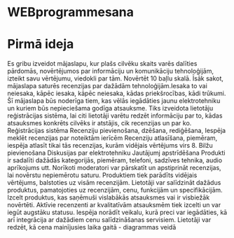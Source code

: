# WEBprogrammesana
# Pirmā ideja
Es gribu izveidot mājaslapu, kur plašs cilvēku skaits varēs dalīties pārdomās, novērtējumos par informāciju un komunikāciju tehnoloģijām, izteikt savu vērtējumu, viedokli par tām. 
Novērtēt 10 baļlu skalā. 
Īsāk sakot, mājaslapa saturēs recenzijas par dažādām tehnoloģijām.Iesaka to vai neiesaka, kāpēc iesaka, kāpēc neiesaka, kādas priekšrocības, kādi trūkumi. 
Šī mājaslapa būs noderīga tiem, kas vēlās iegādāties jaunu elektrotehniku un kuriem būs nepieciešama godīga atsauksme.
Tiks izveidota lietotāju reģistrācijas sistēma, lai citi lietotāji varētu redzēt informāciju par to, kādas atsauksmes konkrēts cilvēks ir atstājis, cik recenzijas un par ko.
Reģistrācijas sistēma
Recenziju pievienošana, dzēšana, rediģēšana,
Iespēja meklēt recenzijas par noteiktām ierīcēm
Recenziju atlasīšana, piemēram, iespēja atlasīt tikai tās recenzijas, kurām vidējais vērtējums virs 8.
Bilžu pievienošana
Diskusijas par elektrotehniku
Jautājumj apstrīdēšana
Produkti ir sadalīti dažādās kategorijās, piemēram, telefoni, sadzīves tehnika, audio aprīkojums utt.
Norīkoti moderatori var pārskatīt un apstiprināt recenzijas, lai novērstu nepiemērotu saturu.
Produktiem tiek parādīts vidējais vērtējums, balstoties uz visām recenzijām.
Lietotāji var salīdzināt dažādus produktus, pamatojoties uz recenzijām, cenu, funkcijām un specifikācijām.
Izcelt produktus, kas saņēmuši vislabākās atsauksmes vai ir visbiežāk novērtēti.
Aktīvie recenzenti ar kvalitatīvām atsauksmēm tiek izcelti un var iegūt augstāku statusu.
Iespēja norādīt veikalu, kurā preci var iegādāties, kā arī integrācija ar dažādiem cenu salīdzināšanas servisiem.
Lietotāji var redzēt, kā cena mainījusies laika gaitā - diagrammas veidā




